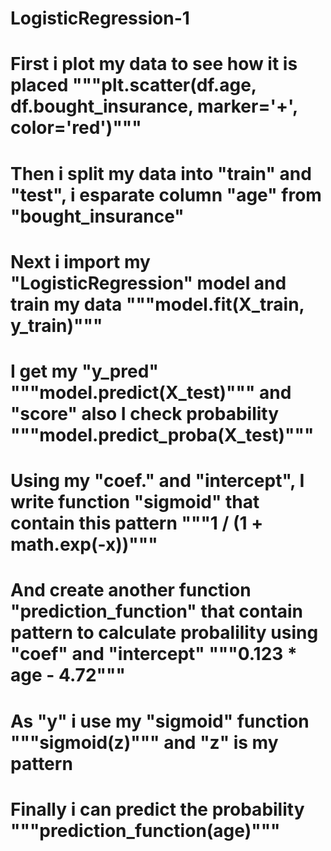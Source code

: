 # LogisticRegression-1
# First i plot my data to see how it is placed """plt.scatter(df.age, df.bought_insurance, marker='+', color='red')"""
# Then i split my data into "train" and "test", i esparate column "age" from "bought_insurance"
# Next i import my "LogisticRegression" model and train my data """model.fit(X_train, y_train)"""
# I get my "y_pred" """model.predict(X_test)""" and "score" also I check probability """model.predict_proba(X_test)"""
# Using my "coef." and "intercept", I write function "sigmoid" that contain this pattern """1 / (1 + math.exp(-x))"""
# And create another function "prediction_function" that contain pattern to calculate probalility using "coef" and "intercept" """0.123 * age - 4.72"""
# As "y" i use my "sigmoid" function """sigmoid(z)""" and "z" is my pattern
# Finally i can predict the probability """prediction_function(age)"""
